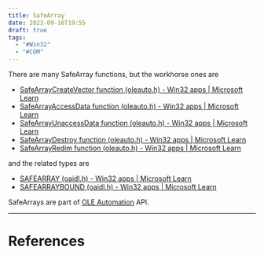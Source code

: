 ```yaml
---
title: SafeArray
date: 2023-09-16T19:55
draft: true
tags:
  - "#Win32"
  - "#COM"
---
```

There are many SafeArray functions, but the workhorse ones are

- [SafeArrayCreateVector function (oleauto.h) - Win32 apps | Microsoft Learn](https://learn.microsoft.com/en-us/windows/win32/api/oleauto/nf-oleauto-safearraycreatevector)
- [SafeArrayAccessData function (oleauto.h) - Win32 apps | Microsoft Learn](https://learn.microsoft.com/en-us/windows/win32/api/oleauto/nf-oleauto-safearrayaccessdata)
- [SafeArrayUnaccessData function (oleauto.h) - Win32 apps | Microsoft Learn](https://learn.microsoft.com/en-us/windows/win32/api/oleauto/nf-oleauto-safearrayunaccessdata)
- [SafeArrayDestroy function (oleauto.h) - Win32 apps | Microsoft Learn](https://learn.microsoft.com/en-us/windows/win32/api/oleauto/nf-oleauto-safearraydestroy)
- [SafeArrayRedim function (oleauto.h) - Win32 apps | Microsoft Learn](https://learn.microsoft.com/en-us/windows/win32/api/oleauto/nf-oleauto-safearrayredim)

and the related types are

- [SAFEARRAY (oaidl.h) - Win32 apps | Microsoft Learn](https://learn.microsoft.com/en-us/windows/win32/api/oaidl/ns-oaidl-safearray)
- [SAFEARRAYBOUND (oaidl.h) - Win32 apps | Microsoft Learn](https://learn.microsoft.com/en-us/windows/win32/api/oaidl/ns-oaidl-safearraybound)

SafeArrays are part of [OLE Automation](https://learn.microsoft.com/en-us/windows/win32/api/_automat/) API.

---
# References
